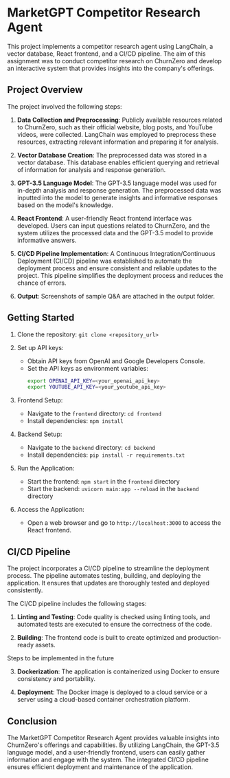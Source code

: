# MarketGPT Competitor Research Agent

This project implements a competitor research agent using LangChain, a vector database, React frontend, and a CI/CD pipeline. The aim of this assignment was to conduct competitor research on ChurnZero and develop an interactive system that provides insights into the company's offerings.

## Project Overview

The project involved the following steps:

1. **Data Collection and Preprocessing**: Publicly available resources related to ChurnZero, such as their official website, blog posts, and YouTube videos, were collected. LangChain was employed to preprocess these resources, extracting relevant information and preparing it for analysis.

2. **Vector Database Creation**: The preprocessed data was stored in a vector database. This database enables efficient querying and retrieval of information for analysis and response generation.

3. **GPT-3.5 Language Model**: The GPT-3.5 language model was used for in-depth analysis and response generation. The preprocessed data was inputted into the model to generate insights and informative responses based on the model's knowledge.

4. **React Frontend**: A user-friendly React frontend interface was developed. Users can input questions related to ChurnZero, and the system utilizes the processed data and the GPT-3.5 model to provide informative answers.

5. **CI/CD Pipeline Implementation**: A Continuous Integration/Continuous Deployment (CI/CD) pipeline was established to automate the deployment process and ensure consistent and reliable updates to the project. This pipeline simplifies the deployment process and reduces the chance of errors.

6. **Output**: Screenshots of sample Q&A are attached in the output folder. 


## Getting Started

1. Clone the repository: `git clone <repository_url>`

2. Set up API keys:
   - Obtain API keys from OpenAI and Google Developers Console.
   - Set the API keys as environment variables:
     ```bash
     export OPENAI_API_KEY=<your_openai_api_key>
     export YOUTUBE_API_KEY=<your_youtube_api_key>
     ```

3. Frontend Setup:
   - Navigate to the `frontend` directory: `cd frontend`
   - Install dependencies: `npm install`

4. Backend Setup:
   - Navigate to the `backend` directory: `cd backend`
   - Install dependencies: `pip install -r requirements.txt`

5. Run the Application:
   - Start the frontend: `npm start` in the `frontend` directory
   - Start the backend: `uvicorn main:app --reload` in the `backend` directory

6. Access the Application:
   - Open a web browser and go to `http://localhost:3000` to access the React frontend.

## CI/CD Pipeline

The project incorporates a CI/CD pipeline to streamline the deployment process. The pipeline automates testing, building, and deploying the application. It ensures that updates are thoroughly tested and deployed consistently.

The CI/CD pipeline includes the following stages:

1. **Linting and Testing**: Code quality is checked using linting tools, and automated tests are executed to ensure the correctness of the code.

2. **Building**: The frontend code is built to create optimized and production-ready assets.

Steps to be implemented in the future

3. **Dockerization**: The application is containerized using Docker to ensure consistency and portability.

4. **Deployment**: The Docker image is deployed to a cloud service or a server using a cloud-based container orchestration platform.

## Conclusion

The MarketGPT Competitor Research Agent provides valuable insights into ChurnZero's offerings and capabilities. By utilizing LangChain, the GPT-3.5 language model, and a user-friendly frontend, users can easily gather information and engage with the system. The integrated CI/CD pipeline ensures efficient deployment and maintenance of the application.
